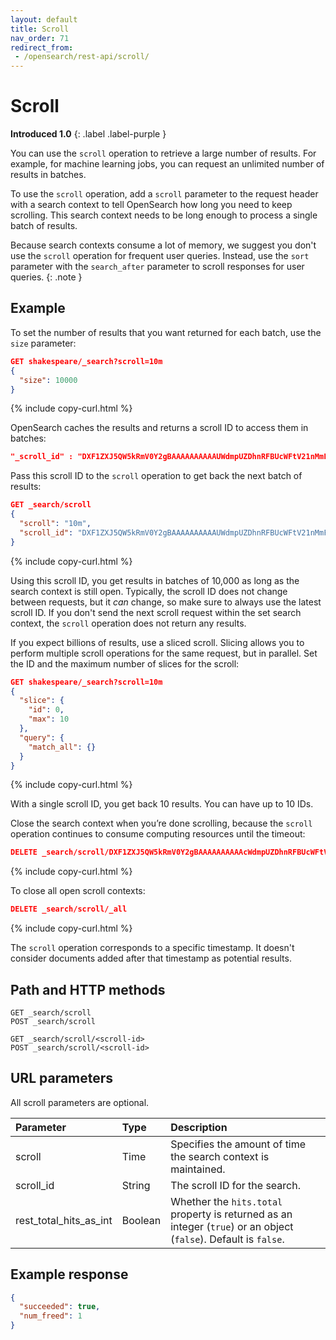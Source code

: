 ```yaml
---
layout: default
title: Scroll
nav_order: 71
redirect_from:
 - /opensearch/rest-api/scroll/
---
```


# Scroll
**Introduced 1.0**
{: .label .label-purple }

You can use the `scroll` operation to retrieve a large number of results. For example, for machine learning jobs, you can request an unlimited number of results in batches.

To use the `scroll` operation, add a `scroll` parameter to the request header with a search context to tell OpenSearch how long you need to keep scrolling. This search context needs to be long enough to process a single batch of results.

Because search contexts consume a lot of memory, we suggest you don't use the `scroll` operation for frequent user queries. Instead, use the `sort` parameter with the `search_after` parameter to scroll responses for user queries.
{: .note }

## Example

To set the number of results that you want returned for each batch, use the `size` parameter:

```json
GET shakespeare/_search?scroll=10m
{
  "size": 10000
}
```
{% include copy-curl.html %}

OpenSearch caches the results and returns a scroll ID to access them in batches:

```json
"_scroll_id" : "DXF1ZXJ5QW5kRmV0Y2gBAAAAAAAAAAUWdmpUZDhnRFBUcWFtV21nMmFwUGJEQQ=="
```

Pass this scroll ID to the `scroll` operation to get back the next batch of results:

```json
GET _search/scroll
{
  "scroll": "10m",
  "scroll_id": "DXF1ZXJ5QW5kRmV0Y2gBAAAAAAAAAAUWdmpUZDhnRFBUcWFtV21nMmFwUGJEQQ=="
}
```
{% include copy-curl.html %}

Using this scroll ID, you get results in batches of 10,000 as long as the search context is still open. Typically, the scroll ID does not change between requests, but it *can* change, so make sure to always use the latest scroll ID. If you don't send the next scroll request within the set search context, the `scroll` operation does not return any results.

If you expect billions of results, use a sliced scroll. Slicing allows you to perform multiple scroll operations for the same request, but in parallel.
Set the ID and the maximum number of slices for the scroll:

```json
GET shakespeare/_search?scroll=10m
{
  "slice": {
    "id": 0,
    "max": 10
  },
  "query": {
    "match_all": {}
  }
}
```
{% include copy-curl.html %}

With a single scroll ID, you get back 10 results.
You can have up to 10 IDs.

Close the search context when you’re done scrolling, because the `scroll` operation continues to consume computing resources until the timeout:

```json
DELETE _search/scroll/DXF1ZXJ5QW5kRmV0Y2gBAAAAAAAAAAcWdmpUZDhnRFBUcWFtV21nMmFwUGJEQQ==
```
{% include copy-curl.html %}

To close all open scroll contexts:

```json
DELETE _search/scroll/_all
```
{% include copy-curl.html %}

The `scroll` operation corresponds to a specific timestamp. It doesn't consider documents added after that timestamp as potential results.


## Path and HTTP methods

```
GET _search/scroll
POST _search/scroll
```
```
GET _search/scroll/<scroll-id>
POST _search/scroll/<scroll-id>
```

## URL parameters

All scroll parameters are optional.

Parameter | Type | Description
:--- | :--- | :---
scroll | Time | Specifies the amount of time the search context is maintained.
scroll_id | String | The scroll ID for the search.
rest_total_hits_as_int | Boolean | Whether the `hits.total` property is returned as an integer (`true`) or an object (`false`). Default is `false`.

## Example response

```json
{
  "succeeded": true,
  "num_freed": 1
}
```
